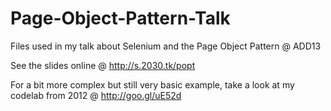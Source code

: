 Page-Object-Pattern-Talk
========================

Files used in my talk about Selenium and the Page Object Pattern @ ADD13

See the slides online @ http://s.2030.tk/popt

For a bit more complex but still very basic example, take a look at my codelab from 2012 @ http://goo.gl/uE52d

